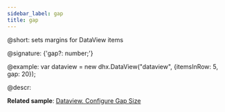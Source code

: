 ```yaml
---
sidebar_label: gap
title: gap
---          
```


@short: sets margins for DataView items

@signature: {'gap?: number;'}

@example:
var dataview = new dhx.DataView("dataview", {itemsInRow: 5, gap: 20});

@descr: 

**Related sample**: [Dataview. Configure Gap Size](https://snippet.dhtmlx.com/ozsuww1q)

[comment]: # (@related: dataview/configuration.md#margins-around-dataview-items)
